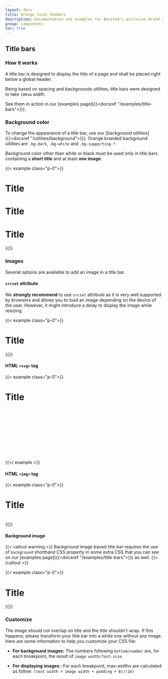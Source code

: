 ```yaml
---
layout: docs
title: Orange local headers
description: Documentation and examples for Boosted's exclusive Brand responsive title bars.
group: components
toc: true
---
```


## Title bars


### How it works

A title bar is designed to display the title of a page and shall be placed right below a global header.

Being based on spacing and backgrounds utilities, title bars were designed to take `100vw` width.

See them in action in our [examples page]({{<docsref "/examples/title-bars">}}).

### Background color

To change the appearance of a title bar, use our [background utilities]({{<docsref "/utilities/background">}}). Orange branded background utilities are `.bg-dark`, `.bg-white` and `.bg-supporting-*`.

Background color other than white or black must be used only in title bars containing a **short title** and at least **one image**.

{{< example class="p-0">}}
<div class="bg-white title-bar">
  <div class="container">
    <h1>Title</h1>
  </div>
</div>

<div class="mt-3 bg-light"></div>

<div class="bg-dark title-bar">
  <div class="container">
    <h1>Title</h1>
  </div>
</div>

<div class="mt-3 bg-light"></div>

<div class="bg-supporting-pink title-bar">
  <div class="container">
    <h1>Title</h1>
    <picture>
      <source media="(min-width:1440px)" srcset="/docs/{{< param docs_version >}}/assets/img/title-bars-illustrations/illustration-1440.png">
      <source media="(min-width:1280px)" srcset="/docs/{{< param docs_version >}}/assets/img/title-bars-illustrations/illustration-1280.png">
      <source media="(min-width:1024px)" srcset="/docs/{{< param docs_version >}}/assets/img/title-bars-illustrations/illustration-1024.png">
      <source media="(min-width:768px)" srcset="/docs/{{< param docs_version >}}/assets/img/title-bars-illustrations/illustration-768.png">
      <source media="(min-width:480px)" srcset="/docs/{{< param docs_version >}}/assets/img/title-bars-illustrations/illustration-480.png">
      <source media="(min-width:320px)" srcset="/docs/{{< param docs_version >}}/assets/img/title-bars-illustrations/illustration-320.png">
      <img src="/docs/{{< param docs_version >}}/assets/img/title-bars-illustrations/illustration-320.png" alt=""/>
    </picture>
  </div>
</div>
{{</ example >}}

### Images

Several options are available to add an image in a title bar.

#### `srcset` attribute

We **strongly recommend** to use `srcset` attribute as it is very well supported by browsers and allows you to load an image depending on the device of the user. However, it might introduce a delay to display the image while resizing.

{{< example class="p-0">}}
<div class="bg-supporting-pink title-bar">
  <div class="container">
    <h1>Title</h1>
    <picture>
      <source media="(min-width:1440px)" srcset="/docs/{{< param docs_version >}}/assets/img/title-bars-illustrations/illustration-1440.png">
      <source media="(min-width:1280px)" srcset="/docs/{{< param docs_version >}}/assets/img/title-bars-illustrations/illustration-1280.png">
      <source media="(min-width:1024px)" srcset="/docs/{{< param docs_version >}}/assets/img/title-bars-illustrations/illustration-1024.png">
      <source media="(min-width:768px)" srcset="/docs/{{< param docs_version >}}/assets/img/title-bars-illustrations/illustration-768.png">
      <source media="(min-width:480px)" srcset="/docs/{{< param docs_version >}}/assets/img/title-bars-illustrations/illustration-480.png">
      <source media="(min-width:320px)" srcset="/docs/{{< param docs_version >}}/assets/img/title-bars-illustrations/illustration-320.png">
      <img src="/docs/{{< param docs_version >}}/assets/img/title-bars-illustrations/illustration-320.png" alt=""/>
    </picture>
  </div>
</div>
{{</ example >}}

#### HTML `<svg>` tag

{{< example class="p-0">}}
<div class="bg-supporting-purple title-bar">
  <div class="container">
    <h1>Title</h1>
    <svg aria-hidden="true" focusable="false" width="1.8em"><use xlink:href="#coverage"/></svg>
  </div>
</div>

{{</ example >}}

#### HTML `<img>` tag

{{< example class="p-0">}}
<div class="bg-supporting-green title-bar">
  <div class="container">
    <h1>Title</h1>
    <img src="/docs/{{< param docs_version >}}/assets/img/title-bars-illustrations/illustration-320.png" alt="" class="d-sm-none" />
    <img src="/docs/{{< param docs_version >}}/assets/img/title-bars-illustrations/illustration-480.png" alt="" class="d-none d-sm-block d-md-none" />
    <img src="/docs/{{< param docs_version >}}/assets/img/title-bars-illustrations/illustration-768.png" alt="" class="d-none d-md-block d-lg-none" />
    <img src="/docs/{{< param docs_version >}}/assets/img/title-bars-illustrations/illustration-1024.png" alt="" class="d-none d-lg-block d-xl-none" />
    <img src="/docs/{{< param docs_version >}}/assets/img/title-bars-illustrations/illustration-1280.png" alt="" class="d-none d-xl-block d-xxl-none" />
    <img src="/docs/{{< param docs_version >}}/assets/img/title-bars-illustrations/illustration-1440.png" alt="" class="d-none d-xxl-block" />
  </div>
</div>
{{</ example >}}

#### Background image

{{< callout warning >}}
Background image based title bar requires the use of `background` shorthand CSS property in some extra CSS that you can see on our [examples page]({{<docsref "/examples/title-bars">}}) as well.
{{< /callout >}}

{{< example class="p-0">}}
<div class="bg-supporting-blue title-bar">
  <div class="container">
    <h1>Title</h1>
    <div class="col m-0 example-title-bar-custom-background"></div>
  </div>
</div>
{{</ example >}}

### Customize

The image should not overlap on title and the title shouldn't wrap. If this happens, please transform your title bar into a white one without any image. Here are some information to help you customize your CSS file:

- **For background images:**
The numbers following `bottom/number` are, for each breakpoint, the result of `image width/font-size`.

- **For displaying images :**
For each breakpoint, max-widths are calculated as follow: `(text width + image width + padding + 8)/(16)`
